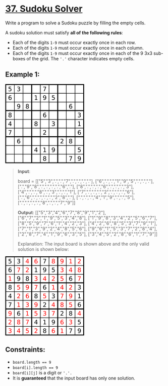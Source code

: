 # [37. Sudoku Solver](https://leetcode.com/problems/sudoku-solver/description/)

Write a program to solve a Sudoku puzzle by filling the empty cells.

A sudoku solution must satisfy **all of the following rules**:

- Each of the digits `1-9` must occur exactly once in each row.
- Each of the digits `1-9` must occur exactly once in each column.
- Each of the digits `1-9` must occur exactly once in each of the 9 3x3 sub-boxes of the grid.
The `'.'` character indicates empty cells.



## Example 1:

![ex1](image-1.png)

> **Input**: 
>
> board = 
> [["5","3",".",".","7",".",".",".","."],
> ["6",".",".","1","9","5",".",".","."],
> [".","9","8",".",".",".",".","6","."],
> ["8",".",".",".","6",".",".",".","3"],
> ["4",".",".","8",".","3",".",".","1"],
> ["7",".",".",".","2",".",".",".","6"],
> [".","6",".",".",".",".","2","8","."],
> [".",".",".","4","1","9",".",".","5"],
> [".",".",".",".","8",".",".","7","9"]]
>
> **Output**: 
> [["5","3","4","6","7","8","9","1","2"],
> ["6","7","2","1","9","5","3","4","8"],
> ["1","9","8","3","4","2","5","6","7"],
> ["8","5","9","7","6","1","4","2","3"],
> ["4","2","6","8","5","3","7","9","1"],
> ["7","1","3","9","2","4","8","5","6"],
> ["9","6","1","5","3","7","2","8","4"],
> ["2","8","7","4","1","9","6","3","5"],
> ["3","4","5","2","8","6","1","7","9"]]
>
> Explanation: The input board is shown above and the only valid solution is shown below:

![ex1](image.png)

## Constraints:

- `board.length == 9`
- `board[i].length == 9`
- `board[i][j]` is a digit or `'.'.`
- It is **guaranteed** that the input board has only one solution.
